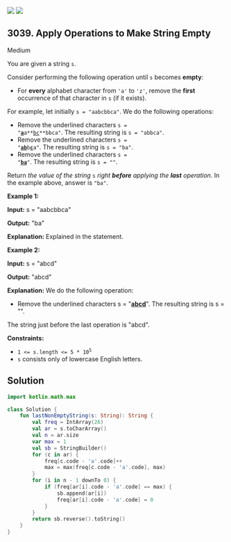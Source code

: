 [![](https://img.shields.io/github/stars/javadev/LeetCode-in-Kotlin?label=Stars&style=flat-square)](https://github.com/javadev/LeetCode-in-Kotlin)
[![](https://img.shields.io/github/forks/javadev/LeetCode-in-Kotlin?label=Fork%20me%20on%20GitHub%20&style=flat-square)](https://github.com/javadev/LeetCode-in-Kotlin/fork)

## 3039\. Apply Operations to Make String Empty

Medium

You are given a string `s`.

Consider performing the following operation until `s` becomes **empty**:

*   For **every** alphabet character from `'a'` to `'z'`, remove the **first** occurrence of that character in `s` (if it exists).

For example, let initially `s = "aabcbbca"`. We do the following operations:

*   Remove the underlined characters <code>s = "<ins>**a**</ins>a**<ins>bc</ins>**bbca"</code>. The resulting string is `s = "abbca"`.
*   Remove the underlined characters <code>s = "<ins>**ab**</ins>b<ins>**c**</ins>a"</code>. The resulting string is `s = "ba"`.
*   Remove the underlined characters <code>s = "<ins>**ba**</ins>"</code>. The resulting string is `s = ""`.

Return _the value of the string_ `s` _right **before** applying the **last** operation_. In the example above, answer is `"ba"`.

**Example 1:**

**Input:** s = "aabcbbca"

**Output:** "ba"

**Explanation:** Explained in the statement.

**Example 2:**

**Input:** s = "abcd"

**Output:** "abcd"

**Explanation:** We do the following operation: 
- Remove the underlined characters s = "<ins>**abcd**</ins>". The resulting string is s = "". 

The string just before the last operation is "abcd".

**Constraints:**

*   <code>1 <= s.length <= 5 * 10<sup>5</sup></code>
*   `s` consists only of lowercase English letters.

## Solution

```kotlin
import kotlin.math.max

class Solution {
    fun lastNonEmptyString(s: String): String {
        val freq = IntArray(26)
        val ar = s.toCharArray()
        val n = ar.size
        var max = 1
        val sb = StringBuilder()
        for (c in ar) {
            freq[c.code - 'a'.code]++
            max = max(freq[c.code - 'a'.code], max)
        }
        for (i in n - 1 downTo 0) {
            if (freq[ar[i].code - 'a'.code] == max) {
                sb.append(ar[i])
                freq[ar[i].code - 'a'.code] = 0
            }
        }
        return sb.reverse().toString()
    }
}
```